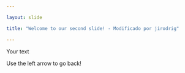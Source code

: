 ```yaml
---

layout: slide

title: "Welcome to our second slide! - Modificado por jirodrig"

---
```


Your text

Use the left arrow to go back!
